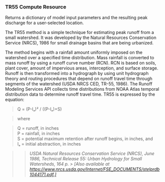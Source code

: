 ### TR55 Compute Resource
Returns a dictionary of model input parameters and the resulting peak discharge for a user-selected location.

The TR55 method is a simple technique for estimating peak runoff from a small watershed. It was developed by the Natural Resources Conservation Service (NRCS), 1986 for small drainage basins that are being urbanized.

The method begins with a rainfall amount uniformly imposed on the watershed over a specified time distribution. Mass rainfall is converted to mass runoff by using a runoff curve number (RCN). RCN is based on soils, plant cover, amount of impervious areas, interception, and surface storage. Runoff is then transformed into a hydrograph by using unit hydrograph theory and routing procedures that depend on runoff travel time through segments of the watershed (USDA NRCS CED, TR-55, 1986). The Runoff Modeling Services API collects time distributions from NOAA Atlas temporal distribution data to determine runoff travel time. TR55 is expressed by the equation:

> Q = (P-Iₐ)² / ((P-Iₐ)+S)

> where

> Q = runoff, in inches<br />
> P = rainfall, in inches<br />
> S = potential maximum retention after runoff begins, in inches, and<br />
> Iₐ = initial abstraction, in inches

>> *USDA Natural Resources Conservation Service (NRCS), June 1986, Technical Release 55: Urban Hydrology for Small Watersheds, 164 p. > [Also available at https://www.nrcs.usda.gov/Internet/FSE_DOCUMENTS/stelprdb1044171.pdf.]*
